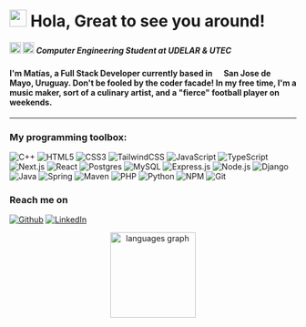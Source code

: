


<p>
<h1><img src="https://slackmojis.com/emojis/92813-pepe-thumbs-up/download" width="30"/> Hola, Great to see you around!</h1>
 <h5> <img src="https://i0.wp.com/parlamentodata.com/wp-content/uploads/2020/05/logo-udelar.png?fit=265%2C310&ssl=1" width="20"/> <img src="https://red.utec.edu.uy/wp-content/uploads/2018/11/09-Isotipo-1.png" width="20"/> Computer Engineering Student at UDELAR & UTEC</h5>
<h4> I'm Matías, a Full Stack Developer currently based in <img src="https://cdn-icons-png.flaticon.com/128/197/197599.png" width="13"/> <b>San Jose de Mayo, Uruguay</b>. Don't be fooled by the coder facade! In my free time, I'm a music maker, sort of a culinary artist, and a "fierce" football player on weekends. </h4>

---


</p>

<h3>My programming toolbox: </h3>

<p>
<img alt="C++" src="https://img.shields.io/badge/c++-%2300599C.svg?style=for-the-badge&logo=c%2B%2B&logoColor=white">
<img alt="HTML5" src="https://img.shields.io/badge/html5-%23E34F26.svg?style=for-the-badge&logo=html5&logoColor=white">
<img alt="CSS3" src="https://img.shields.io/badge/css3-%231572B6.svg?style=for-the-badge&logo=css3&logoColor=white">
<img alt="TailwindCSS" src="https://img.shields.io/badge/tailwindcss-%2338B2AC.svg?style=for-the-badge&logo=tailwind-css&logoColor=white">
<img alt="JavaScript" src="https://img.shields.io/badge/javascript-%23323330.svg?style=for-the-badge&logo=javascript&logoColor=%23F7DF1E">
<img alt="TypeScript" src="https://img.shields.io/badge/typescript-%23007ACC.svg?style=for-the-badge&logo=typescript&logoColor=white">
<img alt="Next.js" src="https://img.shields.io/badge/Next-black?style=for-the-badge&logo=next.js&logoColor=white">
<img alt="React" src="https://img.shields.io/badge/react-%2320232a.svg?style=for-the-badge&logo=react&logoColor=%2361DAFB">
<img alt="Postgres" src="https://img.shields.io/badge/postgres-%23316192.svg?style=for-the-badge&logo=postgresql&logoColor=white">
<img alt="MySQL" src="https://img.shields.io/badge/mysql-4479A1.svg?style=for-the-badge&logo=mysql&logoColor=white">
<img alt="Express.js" src="https://img.shields.io/badge/express.js-%23404d59.svg?style=for-the-badge&logo=express&logoColor=%2361DAFB">
<img alt="Node.js" src="https://img.shields.io/badge/node.js-6DA55F?style=for-the-badge&logo=node.js&logoColor=white">
<img alt="Django" src="https://img.shields.io/badge/django-%23092E20.svg?style=for-the-badge&logo=django&logoColor=white">

<img alt="Java" src="https://img.shields.io/badge/java-%23ED8B00.svg?style=for-the-badge&logo=openjdk&logoColor=white">
<img alt="Spring" src="https://img.shields.io/badge/spring-%236DB33F.svg?style=for-the-badge&logo=spring&logoColor=white">
<img alt="Maven" src="https://img.shields.io/badge/apachemaven-C71A36.svg?style=for-the-badge&logo=apachemaven&logoColor=white">
<img alt="PHP" src=" https://img.shields.io/badge/php-%23777BB4.svg?style=for-the-badge&logo=php&logoColor=white">
<img alt="Python" src="https://img.shields.io/badge/python-3670A0?style=for-the-badge&logo=python&logoColor=ffdd54">
<img alt="NPM" src="https://img.shields.io/badge/NPM-%23CB3837.svg?style=for-the-badge&logo=npm&logoColor=white">
<img alt="Git" src="https://img.shields.io/badge/git-%23F05033.svg?style=for-the-badge&logo=git&logoColor=white">
 
 
</p>

<h3>Reach me on</h3>

<p><a href="https://github.com/matiasalfarodev" target="_blank"><img alt="Github" src="https://img.shields.io/badge/GitHub-%2312100E.svg?&style=for-the-badge&logo=Github&logoColor=white" /></a> <a href="https://www.linkedin.com/in/matiasalfarowebdev" target="_blank"><img alt="LinkedIn" src="https://img.shields.io/badge/linkedin-%230077B5.svg?&style=for-the-badge&logo=linkedin&logoColor=white" /></a> 
</p>


<div align="center">
  <img src="https://github-readme-stats.vercel.app/api/top-langs?username=matiasalfarodev&locale=en&hide_title=false&layout=compact&card_width=320&langs_count=5&theme=dracula&hide_border=false" height="150" alt="languages graph"  />
</div>
